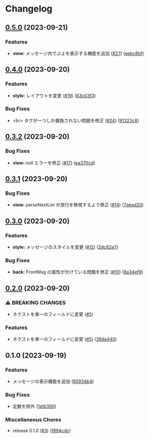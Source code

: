 # Changelog

## [0.5.0](https://github.com/noriapi/anki-puyo/compare/v0.4.0...v0.5.0) (2023-09-21)


### Features

* **view:** メッセージ内でぷよを表示する機能を追加 ([#27](https://github.com/noriapi/anki-puyo/issues/27)) ([eebc8bf](https://github.com/noriapi/anki-puyo/commit/eebc8bf4b7df42e411224b426f4069107b37ab8e))

## [0.4.0](https://github.com/noriapi/anki-puyo/compare/v0.3.2...v0.4.0) (2023-09-20)


### Features

* **style:** レイアウトを変更 ([#19](https://github.com/noriapi/anki-puyo/issues/19)) ([63c03f3](https://github.com/noriapi/anki-puyo/commit/63c03f339eb4ccfb020d981436997b217f94468d))


### Bug Fixes

* &lt;br&gt; タグが一つしか置換されない問題を修正 ([#24](https://github.com/noriapi/anki-puyo/issues/24)) ([91323c8](https://github.com/noriapi/anki-puyo/commit/91323c804601f9d9cb42a9e93e0050aff6b36bc4))

## [0.3.2](https://github.com/noriapi/anki-puyo/compare/v0.3.1...v0.3.2) (2023-09-20)


### Bug Fixes

* **view:** null エラーを修正 ([#17](https://github.com/noriapi/anki-puyo/issues/17)) ([ea370cd](https://github.com/noriapi/anki-puyo/commit/ea370cdeed504ce24b9661d8f3b0d08a0fa0df5c))

## [0.3.1](https://github.com/noriapi/anki-puyo/compare/v0.3.0...v0.3.1) (2023-09-20)


### Bug Fixes

* **view:** parseNextList が改行を無視するよう修正 ([#14](https://github.com/noriapi/anki-puyo/issues/14)) ([7aead20](https://github.com/noriapi/anki-puyo/commit/7aead20097148381b83e5c40d18833ea812d0d0e))

## [0.3.0](https://github.com/noriapi/anki-puyo/compare/v0.2.0...v0.3.0) (2023-09-20)


### Features

* **style:** メッセージのスタイルを変更 ([#12](https://github.com/noriapi/anki-puyo/issues/12)) ([2dc82e7](https://github.com/noriapi/anki-puyo/commit/2dc82e7f6bbef3c59d1263321c508942fd736f58))


### Bug Fixes

* **back:** FrontMsg の属性が欠けている問題を修正 ([#10](https://github.com/noriapi/anki-puyo/issues/10)) ([8a34ef9](https://github.com/noriapi/anki-puyo/commit/8a34ef915ea746e85b9a958e313637eedebfdb84))

## [0.2.0](https://github.com/noriapi/anki-puyo/compare/v0.1.0...v0.2.0) (2023-09-20)


### ⚠ BREAKING CHANGES

* ネクストを単一のフィールドに変更 ([#5](https://github.com/noriapi/anki-puyo/issues/5))

### Features

* ネクストを単一のフィールドに変更 ([#5](https://github.com/noriapi/anki-puyo/issues/5)) ([39da440](https://github.com/noriapi/anki-puyo/commit/39da4405e8bbc2915b928c2e3684339dade01da8))

## 0.1.0 (2023-09-19)


### Features

* メッセージの表示機能を追加 ([85934b4](https://github.com/noriapi/anki-puyo/commit/85934b498e6a18bddac6adcd3adff302ff91090d))


### Bug Fixes

* 定数を除外 ([1a1b390](https://github.com/noriapi/anki-puyo/commit/1a1b390ccbea684a371a50a07729b7973dadf86e))


### Miscellaneous Chores

* release 0.1.0 ([#3](https://github.com/noriapi/anki-puyo/issues/3)) ([f894cdc](https://github.com/noriapi/anki-puyo/commit/f894cdc439bd02e9efa2302762a7763b35a67592))
